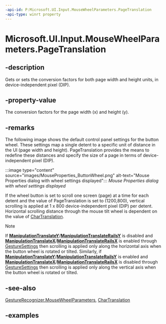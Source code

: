 ```yaml
---
-api-id: P:Microsoft.UI.Input.MouseWheelParameters.PageTranslation
-api-type: winrt property
---
```


# Microsoft.UI.Input.MouseWheelParameters.PageTranslation

<!--
public Windows.Foundation.Point PageTranslation { get; set; }
-->

## -description

Gets or sets the conversion factors for both page width and height units, in device-independent pixel (DIP).

## -property-value

The conversion factors for the page width (x) and height (y).

## -remarks

The following image shows the default control panel settings for the button wheel. These settings map a single detent to a specific unit of distance in the UI (page width and height). PageTranslation provides the means to redefine these distances and specify the size of a page in terms of device-independent pixel (DIP).

:::image type="content" source="images/MouseProperties_ButtonWheel.png" alt-text="Mouse Properties dialog with wheel settings displayed":::
*Mouse Properties dialog with wheel settings displayed*

If the wheel button is set to scroll one screen (page) at a time for each detent and the value of PageTranslation is set to (1200,800), vertical scrolling is applied at 1 x 800 device-independent pixel (DIP) per detent. Horizontal scrolling distance through the mouse tilt wheel is dependent on the value of [CharTranslation](mousewheelparameters_chartranslation.md).

> [!NOTE]
> If **[ManipulationTranslateY](gesturesettings.md)**/**[ManipulationTranslateRailsY](gesturesettings.md)**  is disabled and **[ManipulationTranslateX](gesturesettings.md)**/**[ManipulationTranslateRailsX](gesturesettings.md)** is enabled through [GestureSettings](gesturerecognizer_gesturesettings.md) then scrolling is applied only along the horizontal axis when the button wheel is rotated or tilted. Similarly, if **[ManipulationTranslateY](gesturesettings.md)**/**[ManipulationTranslateRailsY](gesturesettings.md)** is enabled and **[ManipulationTranslateX](gesturesettings.md)**/**[ManipulationTranslateRailsX](gesturesettings.md)** is disabled through [GestureSettings](gesturerecognizer_gesturesettings.md) then scrolling is applied only along the vertical axis when the button wheel is rotated or tilted.

## -see-also

[GestureRecognizer.MouseWheelParameters](gesturerecognizer_mousewheelparameters.md), [CharTranslation](mousewheelparameters_chartranslation.md)

## -examples
